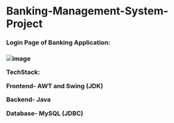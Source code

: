 # Banking-Management-System-Project

<h3> Login Page of Banking Application:<h3>

![image](https://user-images.githubusercontent.com/78250787/219851619-935f6bdb-9a48-4cfd-b6b3-08aac8f07444.png)



TechStack:

Frontend- AWT and Swing (JDK)

Backend- Java 

Database- MySQL (JDBC) 
